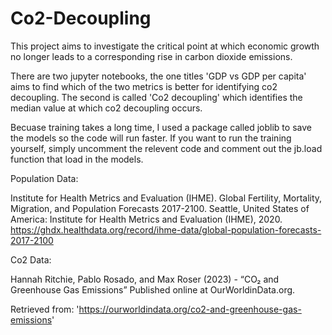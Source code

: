 # Co2-Decoupling
This project aims to investigate the critical point at which economic growth no longer leads to a corresponding rise in carbon dioxide emissions.

There are two jupyter notebooks, the one titles 'GDP vs GDP per capita' aims to find which of the two metrics is better for identifying co2 decoupling. The second is called 'Co2 decoupling' which identifies the median value at which co2 decoupling occurs.

Becuase training takes a long time, I used a package called joblib to save the models so the code will run faster. If you want to run the training yourself, simply uncomment the relevent code and comment out the jb.load function that load in the models.

Population Data:

Institute for Health Metrics and Evaluation (IHME). Global Fertility, Mortality, Migration, and Population Forecasts 2017-2100. Seattle, United States of America: Institute for Health Metrics and Evaluation (IHME), 2020.
https://ghdx.healthdata.org/record/ihme-data/global-population-forecasts-2017-2100

Co2 Data:

Hannah Ritchie, Pablo Rosado, and Max Roser (2023) - “CO₂ and Greenhouse Gas Emissions” Published online at OurWorldinData.org.

Retrieved from: 'https://ourworldindata.org/co2-and-greenhouse-gas-emissions'
